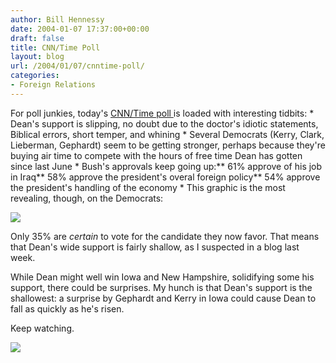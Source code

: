 ```yaml
---
author: Bill Hennessy
date: 2004-01-07 17:37:00+00:00
draft: false
title: CNN/Time Poll
layout: blog
url: /2004/01/07/cnntime-poll/
categories:
- Foreign Relations
---
```


For poll junkies, today's [CNN/Time poll ](https://www.cnn.com/2004/ALLPOLITICS/01/06/elec04.prez.poll/index.html)is loaded with interesting tidbits:   * Dean's support is slipping, no doubt due to the doctor's idiotic statements, Biblical errors, short temper, and whining   * Several Democrats (Kerry, Clark, Lieberman, Gephardt) seem to be getting stronger, perhaps because they're buying air time to compete with the hours of free time Dean has gotten since last June   * Bush's approvals keep going up:** 61% approve of his job in Iraq** 58% approve the president's overal foreign policy** 54% approve the president's handling of the economy   * This graphic is the most revealing, though, on the Democrats:

![](https://i.cnn.net/cnn/interactive/allpolitics/0401/gallup.poll/chart2.gif)


Only 35% are _certain_ to vote for the candidate they now favor. That means that Dean's wide support is fairly shallow, as I suspected in a blog last week.

While Dean might well win Iowa and New Hampshire, solidifying some his support, there could be surprises. My hunch is that Dean's support is the shallowest: a surprise by Gephardt and Kerry in Iowa could cause Dean to fall as quickly as he's risen.

Keep watching.

![](https://blog.billhennessy.com/aggbug.aspx?PostID=789)

